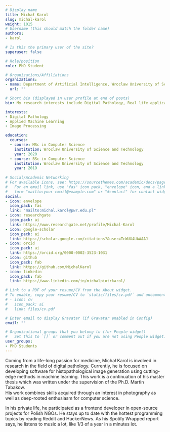 ```yaml
---
# Display name
title: Michał Karol
slug: michal-karol
weight: 1015
# Username (this should match the folder name)
authors:
- karol

# Is this the primary user of the site?
superuser: false

# Role/position
role: PhD Student

# Organizations/Affiliations
organizations:
- name: Department of Artificial Intelligence, Wroclaw University of Science and Technology
  url: ""

# Short bio (displayed in user profile at end of posts)
bio: My research interests include Digital Pathology, Real life applications of Machine Learning, Image Processing.

interests:
- Digital Pathology
- Applied Machine Learning
- Image Processing

education:
  courses:
  - course: MSc in Computer Science
    institution: Wroclaw University of Science and Technology
    year: 2020
  - course: BSc in Computer Science
    institution: Wroclaw University of Science and Technology
    year: 2019
    
# Social/Academic Networking
# For available icons, see: https://sourcethemes.com/academic/docs/page-builder/#icons
#   For an email link, use "fas" icon pack, "envelope" icon, and a link in the
#   form "mailto:your-email@example.com" or "#contact" for contact widget.
social:
- icon: envelope
  icon_pack: fas
  link: "mailto:michal.karol@pwr.edu.pl"
- icon: researchgate
  icon_pack: ai
  link: https://www.researchgate.net/profile/Michal-Karol
- icon: google-scholar
  icon_pack: ai
  link: https://scholar.google.com/citations?&user=TcWUX4UAAAAJ
- icon: orcid
  icon_pack: ai
  link: https://orcid.org/0000-0002-3523-1031
- icon: github
  icon_pack: fab
  link: https://github.com/MichalKarol
- icon: linkedin
  icon_pack: fab
  link: https://www.linkedin.com/in/michalpiotrkarol/

# Link to a PDF of your resume/CV from the About widget.
# To enable, copy your resume/CV to `static/files/cv.pdf` and uncomment the lines below.
# - icon: cv
#   icon_pack: ai
#   link: files/cv.pdf

# Enter email to display Gravatar (if Gravatar enabled in Config)
email: ""

# Organizational groups that you belong to (for People widget)
#   Set this to `[]` or comment out if you are not using People widget.
user_groups:
- PhD Students
---
```

Coming from a life-long passion for medicine, Michał Karol is involved in research in the field of digital pathology.
Currently, he is focused on developing software for histopathological image generation using cutting-edge methods in machine learning. 
This work is a continuation of his master thesis which was written under the supervision of the Ph.D. Martin Tabakow.   
His work combines skills acquired through an interest in photography as well as deep-rooted enthusiasm for computer science.

In his private life, he participated as a frontend developer in open-source projects for Polish NGOs. He stays up to date with the hottest programming topics by reading Reddit and HackerNews. As his Spotify Wrapped report says, he listens to music a lot, like 1/3 of a year in a minutes lot.  
